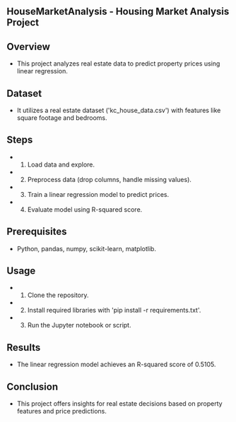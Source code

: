 ## HouseMarketAnalysis - Housing Market Analysis Project

## Overview
* This project analyzes real estate data to predict property prices using linear regression.

## Dataset
* It utilizes a real estate dataset ('kc_house_data.csv') with features like square footage and bedrooms.

## Steps
- 1. Load data and explore.
- 2. Preprocess data (drop columns, handle missing values).
- 3. Train a linear regression model to predict prices.
- 4. Evaluate model using R-squared score.

## Prerequisites
* Python, pandas, numpy, scikit-learn, matplotlib.

## Usage
- 1. Clone the repository.
- 2. Install required libraries with 'pip install -r requirements.txt'.
- 3. Run the Jupyter notebook or script.

## Results
* The linear regression model achieves an R-squared score of 0.5105.

## Conclusion
* This project offers insights for real estate decisions based on property features and price predictions.
